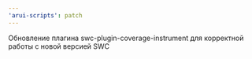 ```yaml
---
'arui-scripts': patch
---
```


Обновление плагина swc-plugin-coverage-instrument для корректной работы с новой версией SWC

